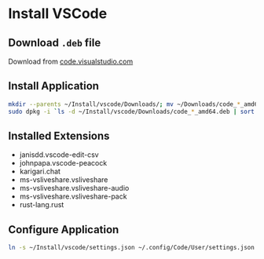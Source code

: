# Install VSCode

## Download `.deb` file

Download from [code.visualstudio.com](https://code.visualstudio.com/docs/?dv=linux64_deb)

## Install Application

```bash
mkdir --parents ~/Install/vscode/Downloads/; mv ~/Downloads/code_*_amd64.deb $_
sudo dpkg -i `ls -d ~/Install/vscode/Downloads/code_*_amd64.deb | sort | tail -n1`
```

## Installed Extensions
* janisdd.vscode-edit-csv
* johnpapa.vscode-peacock
* karigari.chat
* ms-vsliveshare.vsliveshare
* ms-vsliveshare.vsliveshare-audio
* ms-vsliveshare.vsliveshare-pack
* rust-lang.rust

## Configure Application
```bash
ln -s ~/Install/vscode/settings.json ~/.config/Code/User/settings.json
```
